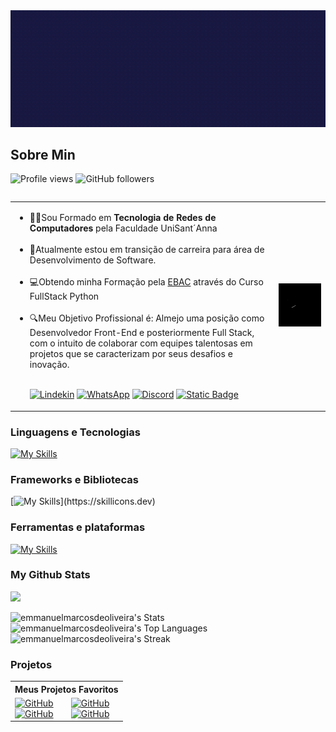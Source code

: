 
  
<div align="center">
<img src="https://github.com/emmanuelmarcosdeoliveira/servidor-estatico/blob/main/banner/emmanuelOliveira.gif" /><br>
</div>

## Sobre Min 

  <table>
  <div align="left">
<img src="https://komarev.com/ghpvc/?username=emmanuelmarcosdeoliveira&color=yellow" alt="Profile views" />
<img alt="GitHub followers" src="https://img.shields.io/github/followers/emmanuelmarcosdeoliveira">
<!--<img alt="GitHub Forks" src="https://img.shields.io/github/forks/emmanuelmarcosdeoliveira/emmanuelmarcosdeoliveira"/>-->
</div>

  <table>
      <tr>
         <td>
          <ul>  
            <li>👨‍🎓Sou Formado em <strong>Tecnologia de Redes de Computadores</a></strong> pela Faculdade UniSant´Anna</li><br>
            <li>🔭Atualmente estou em <strong?>transição de carreira</strong> para área de Desenvolvimento de Software.</li><br>
            <li>💻Obtendo minha Formação pela  <a href="https://ebaconline.com.br/" target="_blank">EBAC</a> através do Curso FullStack Python</li><br>  
            <li>🔍Meu Objetivo Profissional é:</strong> Almejo uma posição como Desenvolvedor Front-End e posteriormente Full Stack, com o intuito de colaborar com equipes talentosas 
                 em projetos que se caracterizam por seus desafios e inovação.</li><br>

[![Lindekin](https://img.shields.io/badge/--path?style=social&logo=Linkedin&logoColor=%230664C1&logoSize=auto&label=Linkedin&labelColor=%23fff&cacheSeconds=https%3A%2F%2Fwww.linkedin.com%2Fin%2Femmanuel-marcos-oliveira%2F)](https://www.linkedin.com/in/emmanuel-marcos-oliveira/)
[![WhatsApp](https://img.shields.io/badge/--path?style=social&logo=WhatsApp&logoColor=%231F3833&logoSize=auto&label=WhatsApp&color=%23fff&cacheSeconds=https%3A%2F%2Fwa.me%2F5511968336094
)](https://wa.me/5511968336094)
[![Discord](https://img.shields.io/badge/--path?style=social&logo=discord&logoSize=auto&label=Discord&color=%23fff&cacheSeconds=https%3A%2F%2Fdiscord.com%2Finvite%2FjabEup5kEr
)](https://discord.com/invite/jabEup5kEr)
<a href="mailto:emmanuelmarcosdeoliveira@gmail.com"><img alt="Static Badge" src="https://img.shields.io/badge/--path?style=social&logo=Gmail&logoSize=auto&label=Gmail&cacheSeconds=--query&link=mailto%3Adev-oliveira%40outlook.com.br%22"> </a>


</ul>
</td>
   <td>
       <img width="350" src="https://github.com/emmanuelmarcosdeoliveira/servidor-estatico/blob/main/Emmanuel%20Oliveira%20(1).gif" />  
   </td>
   </table>
</ul>
</div>   
   
### Linguagens e Tecnologias
   [![My Skills](https://skillicons.dev/icons?i=html,css,js,typescript,sass,less,bootstrap,gulp,figma)](https://skillicons.dev)
    
    
### Frameworks e Bibliotecas             
   [![My Skills](https://skillicons.dev/icons?i=vue,react,nodejs,styledcomponents,tailwind,redux,postgres,vite,)](https://skillicons.dev)

### Ferramentas e plataformas
   [![My Skills](https://skillicons.dev/icons?i=git,vscode,linux,bash,figma,pnpm,yarn,npm,vim,vercel)](https://skillicons.dev)

  

### My Github Stats
      


<!-- <a href="https://github-readme-stats.vercel.app/api?username=emmanuelmarcosdeoliveira&show_icons=true&theme=onedark&show=reviews,discussions_started,discussions_answered,prs_merged,prs_merged_percentage"><img height="330" src="https://github-readme-stats.vercel.app/api?username=emmanuelmarcosdeoliveira&show_icons=true&theme=onedark&show=reviews,discussions_started,discussions_answered,prs_merged,prs_merged_percentage"/></a>
<a href="https://github.com/anuraghazra/github-readme-stats"><img height="330" src="https://github-readme-stats.vercel.app/api/top-langs/?username=emmanuelmarcosdeoliveira&theme=onedark&layout=donut-vertical"/></a>
-->

<img height="250" src="https://github-readme-stats.vercel.app/api?username=emmanuelmarcosdeoliveira&theme=react&show_icons=true&hide_border=true&count_private=true" />


![emmanuelmarcosdeoliveira's Stats](https://github-readme-stats.vercel.app/api?username=emmanuelmarcosdeoliveira&theme=react&show_icons=true&hide_border=true&count_private=true)
![emmanuelmarcosdeoliveira's Top Languages](https://github-readme-stats.vercel.app/api/top-langs/?username=emmanuelmarcosdeoliveira&theme=react&show_icons=true&hide_border=true&layout=compact)
![emmanuelmarcosdeoliveira's Streak](https://github-readme-streak-stats.herokuapp.com/?user=emmanuelmarcosdeoliveira&theme=react&hide_border=true)

### Projetos

<table aling="center">
<tr>
<tr align="center">
<th  colspan="2">Meus Projetos Favoritos</th>
</tr>
<td>
<div>
<a href="https://github.com/emmanuelmarcosdeoliveira/bikcraft"><img   alt="GitHub" src="https://github-readme-stats.vercel.app/api/pin/?username=emmanuelmarcosdeoliveira&show_icons=true&theme=onedark&repo=bikcraft"/></a>
</div>
<div>
<a href="https://github.com/emmanuelmarcosdeoliveira/portfolio-github"><img   alt="GitHub" src="https://github-readme-stats.vercel.app/api/pin/?username=emmanuelmarcosdeoliveira&show_icons=true&theme=onedark&repo=portfolio-github"/></a>
</div>
</td>
<td>
<div>
<a href="https://github.com/emmanuelmarcosdeoliveira/animais-fantasticos"><img   alt="GitHub" src="https://github-readme-stats.vercel.app/api/pin/?username=emmanuelmarcosdeoliveira&show_icons=true&theme=onedark&repo=animais-fantasticos"/></a>
</div>
<div>
<a href="https://github.com/emmanuelmarcosdeoliveira/to-do_vue_ebac"><img   alt="GitHub" src="https://github-readme-stats.vercel.app/api/pin/?username=emmanuelmarcosdeoliveira&show_icons=true&theme=onedark&repo=to-do_vue_ebac"/></a>
</div>
</td>
</tr>
<table>

